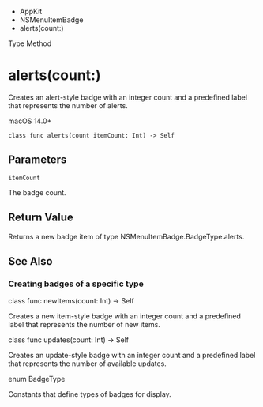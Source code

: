 

- AppKit
- NSMenuItemBadge
-  alerts(count:) 

Type Method

# alerts(count:)

Creates an alert-style badge with an integer count and a predefined label that represents the number of alerts.

macOS 14.0+

``` source
class func alerts(count itemCount: Int) -> Self
```

## Parameters 

`itemCount`  

The badge count.

## Return Value

Returns a new badge item of type NSMenuItemBadge.BadgeType.alerts.

## See Also

### Creating badges of a specific type

class func newItems(count: Int) -> Self

Creates a new item-style badge with an integer count and a predefined label that represents the number of new items.

class func updates(count: Int) -> Self

Creates an update-style badge with an integer count and a predefined label that represents the number of available updates.

enum BadgeType

Constants that define types of badges for display.

